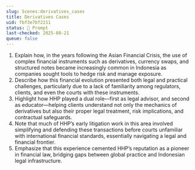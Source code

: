 ```yaml
---
slug: Scenes:derivatives_cases
title: Derivatives Cases
uid: fbf3e7bf2211
status: 💬 Prompt
last-checked: 2025-08-21
queue: false
---
```

1. Explain how, in the years following the Asian Financial Crisis, the use of complex financial instruments such as derivatives, currency swaps, and structured notes became increasingly common in Indonesia as companies sought tools to hedge risk and manage exposure.
2. Describe how this financial evolution presented both legal and practical challenges, particularly due to a lack of familiarity among regulators, clients, and even the courts with these instruments.
3. Highlight how HHP played a dual role—first as legal advisor, and second as educator—helping clients understand not only the mechanics of derivatives but also their proper legal treatment, risk implications, and contractual safeguards.
4. Note that much of HHP’s early litigation work in this area involved simplifying and defending these transactions before courts unfamiliar with international financial standards, essentially navigating a legal and financial frontier.
5. Emphasize that this experience cemented HHP’s reputation as a pioneer in financial law, bridging gaps between global practice and Indonesian legal infrastructure.
